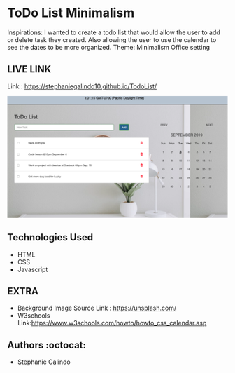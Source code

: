 # ToDo List Minimalism

Inspirations: I wanted to create a todo list that would allow the user to add or delete task they created. Also allowing the user to use the calendar to see the dates to be more organized.
Theme:  Minimalism Office setting

## LIVE LINK 
Link : https://stephaniegalindo10.github.io/TodoList/

![To DO List Website](https://github.com/StephanieGalindo10/TodoList/blob/master/media/todolist.png)



## Technologies Used 
* HTML
* CSS
* Javascript

## EXTRA
* Background Image Source  Link : https://unsplash.com/
* W3schools Link:https://www.w3schools.com/howto/howto_css_calendar.asp


## Authors :octocat:
* Stephanie Galindo 

